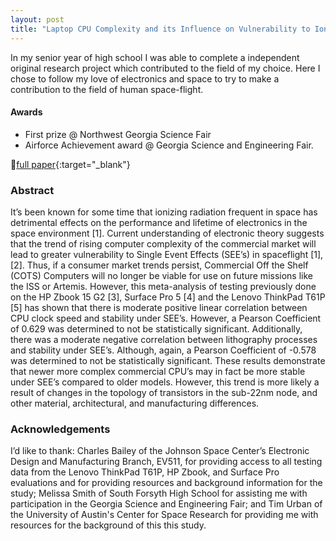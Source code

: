 ```yaml
---
layout: post
title: "Laptop CPU Complexity and its Influence on Vulnerability to Ionizing Radiation in Near-Earth Orbit"
---
```

In my senior year of high school I was able to complete a independent original research project which contributed to the field of my choice. Here I chose to follow my love of electronics and space to try to make a contribution to the field of human space-flight.
#### Awards
 - First prize @ Northwest Georgia Science Fair
 - Airforce Achievement award @ Georgia Science and Engineering Fair.


:page_facing_up:[full paper](/documents/laptop_cpu_complexity_and_ionizing_radiation.pdf){:target="_blank"}  
<!--more-->

### Abstract
It’s been known for some time that ionizing radiation frequent in space has detrimental effects on the performance and lifetime of electronics in the space environment [1]. Current understanding of electronic theory suggests that the trend of rising computer complexity of the commercial market will lead to greater vulnerability to Single Event Effects (SEE’s) in spaceflight [1],[2]. Thus, if a consumer market trends persist, Commercial Off the Shelf (COTS) Computers will no longer be viable for use on future missions like the ISS or Artemis. However, this meta-analysis of testing previously done on the HP Zbook 15 G2 [3], Surface Pro 5 [4] and the Lenovo ThinkPad T61P [5] has shown that there is moderate positive linear correlation between CPU clock speed and stability under SEE’s. However, a Pearson Coefficient of 0.629 was determined to not be statistically significant. Additionally, there was a moderate negative correlation between lithography processes and stability under SEE’s. Although, again, a Pearson Coefficient of -0.578 was determined to not be statistically significant. These results demonstrate that newer more complex commercial CPU’s may in fact be more stable under SEE’s compared to older models. However, this trend is more likely a result of changes in the topology of transistors in the sub-22nm node, and other material, architectural, and manufacturing differences. 

### Acknowledgements
I’d like to thank: Charles Bailey of the Johnson Space Center’s Electronic Design and Manufacturing Branch, EV511, for providing access to all testing data from the Lenovo ThinkPad T61P, HP Zbook, and Surface Pro evaluations and for providing resources and background information for the study; Melissa Smith of South Forsyth High School for assisting me with participation in the Georgia Science and Engineering Fair; and Tim Urban of the University of Austin's Center for Space Research for providing me with resources for the background of this this study.
